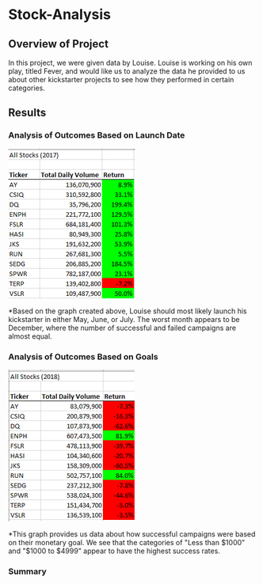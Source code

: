 # Stock-Analysis

## Overview of Project
In this project, we were given data by Louise. Louise is working on his own play, titled Fever, and would like us to analyze the data he provided to us about other kickstarter projects to see how they performed in certain categories.



## Results

### Analysis of Outcomes Based on Launch Date
![Outcome Based on Launch Date](Resources/VBA_Challenge_2017.png)

*Based on the graph created above, Louise should most likely launch his kickstarter in either May, June, or July. The worst month appears to be December, where the number of successful and failed campaigns are almost equal.

### Analysis of Outcomes Based on Goals
![Outcome Based on Goal](Resources/VBA_Challenge_2018.png)

*This graph provides us data about how successful campaigns were based on their monetary goal. We see that the categories of "Less than $1000" and "$1000 to $4999" appear to have the highest success rates.

### Summary 


